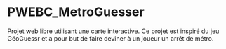 # PWEBC_MetroGuesser

Projet web libre utilisant une carte interactive.
Ce projet est inspiré du jeu GéoGuessr et a pour but de faire deviner à un joueur un arrêt de métro.
